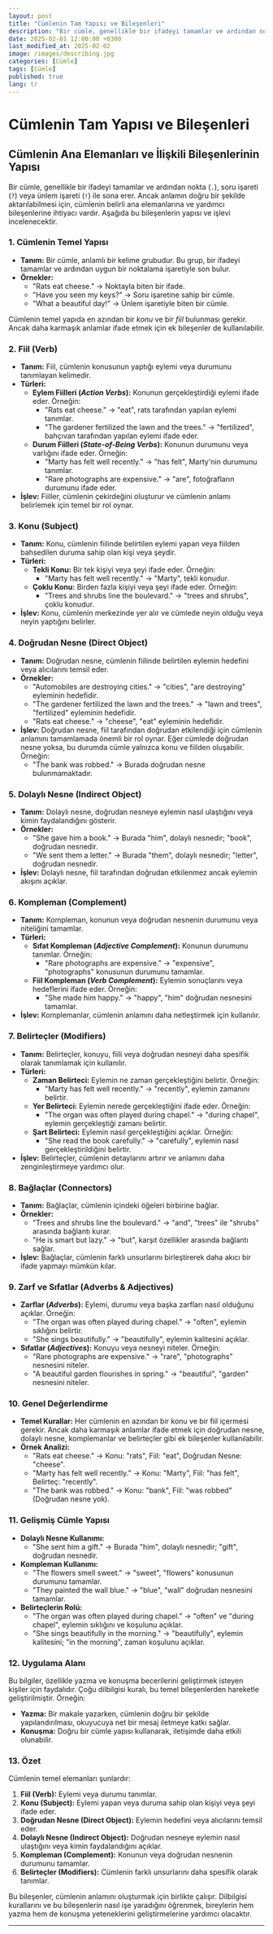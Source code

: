 ```yaml
---
layout: post
title: "Cümlenin Tam Yapısı ve Bileşenleri"
description: "Bir cümle, genellikle bir ifadeyi tamamlar ve ardından nokta (`.`), soru işareti (`?`) veya ünlem işareti (`!`) ile sona erer. Ancak anlamın doğru bir şekilde aktarılabilmesi için, cümlenin belirli ana elemanlarına ve yardımcı bileşenlerine ihtiyacı vardır. Aşağıda bu bileşenlerin yapısı ve işlevi incelenecektir."
date: 2025-02-01 12:00:00 +0300
last_modified_at: 2025-02-02
image: /images/describing.jpg
categories: [Cümle]
tags: [Cümle]
published: true
lang: tr
---
```


# **Cümlenin Tam Yapısı ve Bileşenleri**

## **Cümlenin Ana Elemanları ve İlişkili Bileşenlerinin Yapısı**

 Bir cümle, genellikle bir ifadeyi tamamlar ve ardından nokta (`.`), soru işareti (`?`) veya ünlem işareti (`!`) ile sona erer. Ancak anlamın doğru bir şekilde aktarılabilmesi için, cümlenin belirli ana elemanlarına ve yardımcı bileşenlerine ihtiyacı vardır. Aşağıda bu bileşenlerin yapısı ve işlevi incelenecektir.



### **1. Cümlenin Temel Yapısı**
- **Tanım:** Bir cümle, anlamlı bir kelime grubudur. Bu grup, bir ifadeyi tamamlar ve ardından uygun bir noktalama işaretiyle son bulur.
- **Örnekler:**  
  - "Rats eat cheese." → Noktayla biten bir ifade.  
  - "Have you seen my keys?" → Soru işaretine sahip bir cümle.  
  - "What a beautiful day!" → Ünlem işaretiyle biten bir cümle.

Cümlenin temel yapıda en azından bir *konu* ve bir *fiil* bulunması gerekir. Ancak daha karmaşık anlamlar ifade etmek için ek bileşenler de kullanılabilir.



### **2. Fiil (Verb)**
- **Tanım:** Fiil, cümlenin konusunun yaptığı eylemi veya durumunu tanımlayan kelimedir.
- **Türleri:**  
  - **Eylem Fiilleri (*Action Verbs*):** Konunun gerçekleştirdiği eylemi ifade eder. Örneğin:
    - "Rats eat cheese." → "eat", rats tarafından yapılan eylemi tanımlar.  
    - "The gardener fertilized the lawn and the trees." → "fertilized", bahçıvan tarafından yapılan eylemi ifade eder.
  - **Durum Fiilleri (*State-of-Being Verbs*):** Konunun durumunu veya varlığını ifade eder. Örneğin:
    - "Marty has felt well recently." → "has felt", Marty'nin durumunu tanımlar.  
    - "Rare photographs are expensive." → "are", fotoğrafların durumunu ifade eder.
- **İşlev:** Fiiller, cümlenin çekirdeğini oluşturur ve cümlenin anlamı belirlemek için temel bir rol oynar.



### **3. Konu (Subject)**
- **Tanım:** Konu, cümlenin fiilinde belirtilen eylemi yapan veya fiilden bahsedilen duruma sahip olan kişi veya şeydir.
- **Türleri:**  
  - **Tekli Konu:** Bir tek kişiyi veya şeyi ifade eder. Örneğin:
    - "Marty has felt well recently." → "Marty", tekli konudur.  
  - **Çoklu Konu:** Birden fazla kişiyi veya şeyi ifade eder. Örneğin:
    - "Trees and shrubs line the boulevard." → "trees and shrubs", çoklu konudur.
- **İşlev:** Konu, cümlenin merkezinde yer alır ve cümlede neyin olduğu veya neyin yaptığını belirler.



### **4. Doğrudan Nesne (Direct Object)**
- **Tanım:** Doğrudan nesne, cümlenin fiilinde belirtilen eylemin hedefini veya alıcılarını temsil eder.
- **Örnekler:**  
  - "Automobiles are destroying cities." → "cities", "are destroying" eyleminin hedefidir.  
  - "The gardener fertilized the lawn and the trees." → "lawn and trees", "fertilized" eyleminin hedefidir.  
  - "Rats eat cheese." → "cheese", "eat" eyleminin hedefidir.
- **İşlev:** Doğrudan nesne, fiil tarafından doğrudan etkilendiği için cümlenin anlamını tamamlamada önemli bir rol oynar. Eğer cümlede doğrudan nesne yoksa, bu durumda cümle yalnızca konu ve fiilden oluşabilir. Örneğin:
  - "The bank was robbed." → Burada doğrudan nesne bulunmamaktadır.



### **5. Dolaylı Nesne (Indirect Object)**
- **Tanım:** Dolaylı nesne, doğrudan nesneye eylemin nasıl ulaştığını veya kimin faydalandığını gösterir.
- **Örnekler:**  
  - "She gave him a book." → Burada "him", dolaylı nesnedir; "book", doğrudan nesnedir.  
  - "We sent them a letter." → Burada "them", dolaylı nesnedir; "letter", doğrudan nesnedir.
- **İşlev:** Dolaylı nesne, fiil tarafından doğrudan etkilenmez ancak eylemin akışını açıklar.



### **6. Kompleman (Complement)**
- **Tanım:** Kompleman, konunun veya doğrudan nesnenin durumunu veya niteliğini tamamlar.
- **Türleri:**  
  - **Sıfat Kompleman (*Adjective Complement*):** Konunun durumunu tanımlar. Örneğin:
    - "Rare photographs are expensive." → "expensive", "photographs" konusunun durumunu tamamlar.  
  - **Fiil Kompleman (*Verb Complement*):** Eylemin sonuçlarını veya hedeflerini ifade eder. Örneğin:
    - "She made him happy." → "happy", "him" doğrudan nesnesini tamamlar.
- **İşlev:** Komplemanlar, cümlenin anlamını daha netleştirmek için kullanılır.



### **7. Belirteçler (Modifiers)**
- **Tanım:** Belirteçler, konuyu, fiili veya doğrudan nesneyi daha spesifik olarak tanımlamak için kullanılır.
- **Türleri:**  
  - **Zaman Belirteci:** Eylemin ne zaman gerçekleştiğini belirtir. Örneğin:
    - "Marty has felt well recently." → "recently", eylemin zamanını belirtir.  
  - **Yer Belirteci:** Eylemin nerede gerçekleştiğini ifade eder. Örneğin:
    - "The organ was often played during chapel." → "during chapel", eylemin gerçekleştiği zamanı belirtir.  
  - **Şart Belirteci:** Eylemin nasıl gerçekleştiğini açıklar. Örneğin:
    - "She read the book carefully." → "carefully", eylemin nasıl gerçekleştirildiğini belirtir.
- **İşlev:** Belirteçler, cümlenin detaylarını artırır ve anlamını daha zenginleştirmeye yardımcı olur.



### **8. Bağlaçlar (Connectors)**
- **Tanım:** Bağlaçlar, cümlenin içindeki öğeleri birbirine bağlar.
- **Örnekler:**  
  - "Trees and shrubs line the boulevard." → "and", "trees" ile "shrubs" arasında bağlantı kurar.  
  - "He is smart but lazy." → "but", karşıt özellikler arasında bağlantı sağlar.
- **İşlev:** Bağlaçlar, cümlenin farklı unsurlarını birleştirerek daha akıcı bir ifade yapmayı mümkün kılar.



### **9. Zarf ve Sıfatlar (Adverbs & Adjectives)**
- **Zarflar (*Adverbs*):** Eylemi, durumu veya başka zarfları nasıl olduğunu açıklar. Örneğin:
  - "The organ was often played during chapel." → "often", eylemin sıklığını belirtir.  
  - "She sings beautifully." → "beautifully", eylemin kalitesini açıklar.
- **Sıfatlar (*Adjectives*):** Konuyu veya nesneyi niteler. Örneğin:
  - "Rare photographs are expensive." → "rare", "photographs" nesnesini niteler.  
  - "A beautiful garden flourishes in spring." → "beautiful", "garden" nesnesini niteler.



### **10. Genel Değerlendirme**
- **Temel Kurallar:** Her cümlenin en azından bir konu ve bir fiil içermesi gerekir. Ancak daha karmaşık anlamlar ifade etmek için doğrudan nesne, dolaylı nesne, komplemanlar ve belirteçler gibi ek bileşenler kullanılabilir.
- **Örnek Analizi:**  
  - "Rats eat cheese." → Konu: "rats", Fiil: "eat", Doğrudan Nesne: "cheese".  
  - "Marty has felt well recently." → Konu: "Marty", Fiil: "has felt", Belirteç: "recently".  
  - "The bank was robbed." → Konu: "bank", Fiil: "was robbed" (Doğrudan nesne yok).



### **11. Gelişmiş Cümle Yapısı**
- **Dolaylı Nesne Kullanımı:**  
  - "She sent him a gift." → Burada "him", dolaylı nesnedir; "gift", doğrudan nesnedir.
- **Kompleman Kullanımı:**  
  - "The flowers smell sweet." → "sweet", "flowers" konusunun durumunu tamamlar.  
  - "They painted the wall blue." → "blue", "wall" doğrudan nesnesini tamamlar.
- **Belirteçlerin Rolü:**  
  - "The organ was often played during chapel." → "often" ve "during chapel", eylemin sıklığını ve koşulunu açıklar.  
  - "She sings beautifully in the morning." → "beautifully", eylemin kalitesini; "in the morning", zaman koşulunu açıklar.



### **12. Uygulama Alanı**
Bu bilgiler, özellikle yazma ve konuşma becerilerini geliştirmek isteyen kişiler için faydalıdır. Çoğu dilbilgisi kuralı, bu temel bileşenlerden hareketle geliştirilmiştir. Örneğin:
- **Yazma:** Bir makale yazarken, cümlenin doğru bir şekilde yapılandırılması, okuyucuya net bir mesaj iletmeye katkı sağlar.  
- **Konuşma:** Doğru bir cümle yapısı kullanarak, iletişimde daha etkili olunabilir.



### **13. Özet**
Cümlenin temel elemanları şunlardır:
1. **Fiil (Verb):** Eylemi veya durumu tanımlar.  
2. **Konu (Subject):** Eylemi yapan veya duruma sahip olan kişiyi veya şeyi ifade eder.  
3. **Doğrudan Nesne (Direct Object):** Eylemin hedefini veya alıcılarını temsil eder.  
4. **Dolaylı Nesne (Indirect Object):** Doğrudan nesneye eylemin nasıl ulaştığını veya kimin faydalandığını açıklar.  
5. **Kompleman (Complement):** Konunun veya doğrudan nesnenin durumunu tamamlar.  
6. **Belirteçler (Modifiers):** Cümlenin farklı unsurlarını daha spesifik olarak tanımlar.  

Bu bileşenler, cümlenin anlamını oluşturmak için birlikte çalışır. Dilbilgisi kurallarını ve bu bileşenlerin nasıl işe yaradığını öğrenmek, bireylerin hem yazma hem de konuşma yeteneklerini geliştirmelerine yardımcı olacaktır.



---

